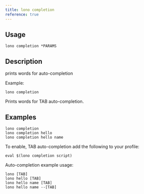 ```yaml
---
title: lono completion
reference: true
---
```


## Usage

    lono completion *PARAMS

## Description

prints words for auto-completion

Example:

    lono completion

Prints words for TAB auto-completion.

## Examples

    lono completion
    lono completion hello
    lono completion hello name

To enable, TAB auto-completion add the following to your profile:

    eval $(lono completion script)

Auto-completion example usage:

    lono [TAB]
    lono hello [TAB]
    lono hello name [TAB]
    lono hello name --[TAB]



